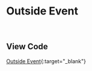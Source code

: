 # Outside Event
<br>

## View Code
[Outside Event](https://vlueviolet.github.io/study/exam/exam7/index_final2.html){:target="_blank"}

